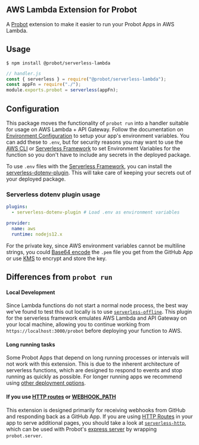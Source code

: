## AWS Lambda Extension for Probot

A [Probot](https://github.com/probot/probot) extension to make it easier to run your Probot Apps in AWS Lambda.

## Usage

```shell
$ npm install @probot/serverless-lambda
```

```javascript
// handler.js
const { serverless } = require("@probot/serverless-lambda");
const appFn = require("./");
module.exports.probot = serverless(appFn);
```

## Configuration

This package moves the functionality of `probot run` into a handler suitable for usage on AWS Lambda + API Gateway. Follow the documentation on [Environment Configuration](https://probot.github.io/docs/configuration/) to setup your app's environment variables. You can add these to `.env`, but for security reasons you may want to use the [AWS CLI](https://aws.amazon.com/cli/) or [Serverless Framework](https://github.com/serverless/serverless) to set Environment Variables for the function so you don't have to include any secrets in the deployed package.

To use `.env` files with the [Serverless Framework](https://github.com/serverless/serverless), you can install the [serverless-dotenv-plugin](https://www.serverless.com/plugins/serverless-dotenv-plugin). This will take care of keeping your secrets out of your deployed package.

### Serverless dotenv plugin usage

```yaml
plugins:
  - serverless-dotenv-plugin # Load .env as environment variables

provider:
  name: aws
  runtime: nodejs12.x
```

For the private key, since AWS environment variables cannot be multiline strings, you could [Base64 encode](https://nodejs.org/api/buffer.html#buffer_buffers_and_character_encodings) the `.pem` file you get from the GitHub App or use [KMS](https://aws.amazon.com/kms/) to encrypt and store the key.

## Differences from `probot run`

#### Local Development

Since Lambda functions do not start a normal node process, the best way we've found to test this out locally is to use [`serverless-offline`](https://github.com/dherault/serverless-offline). This plugin for the serverless framework emulates AWS Lambda and API Gateway on your local machine, allowing you to continue working from `https://localhost:3000/probot` before deploying your function to AWS.

#### Long running tasks

Some Probot Apps that depend on long running processes or intervals will not work with this extension. This is due to the inherent architecture of serverless functions, which are designed to respond to events and stop running as quickly as possible. For longer running apps we recommend using [other deployment options](https://probot.github.io/docs/deployment).

#### If you use [HTTP routes](https://probot.github.io/docs/http/) or [WEBHOOK_PATH](https://probot.github.io/docs/configuration/)

This extension is designed primarily for receiving webhooks from GitHub and responding back as a GitHub App. If you are using [HTTP Routes](https://probot.github.io/docs/http/) in your app to serve additional pages, you should take a look at [`serverless-http`](https://github.com/dougmoscrop/serverless-http), which can be used with Probot's [express server](https://github.com/probot/probot/blob/master/src/server.ts) by wrapping `probot.server`.
